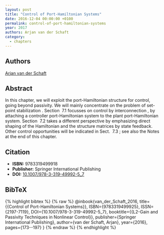 ```yaml
---
layout: post
title: "Control of Port-Hamiltonian Systems"
date: 2016-12-04 00:00:00 +0100
permalink: control-of-port-hamiltonian-systems
year: 2017
authors: Arjan van der Schaft
category:
  - chapters
---
```

 
## Authors
[Arjan van der Schaft](authors/arjan_van_der_schaft)
 
## Abstract
In this chapter, we will exploit the port-Hamiltonian structure for control, going beyond passivity. We will mainly concentrate on the problem of set-point stabilization . Section  7.1 focusses on control by interconnection , by attaching a controller port-Hamiltonian system to the plant port-Hamiltonian system. Section  7.2 takes a different perspective by emphasizing direct shaping of the Hamiltonian and the structure matrices by state feedback. Other control opportunities will be indicated in Sect.  7.3 ; see also the Notes at the end of this chapter.
 
## Citation
- **ISBN:** 9783319499918
- **Publisher:** Springer International Publishing
- **DOI:** [10.1007/978-3-319-49992-5_7](https://doi.org/10.1007/978-3-319-49992-5_7)
 
## BibTeX
{% highlight bibtex %}
{% raw %}
@inbook{van_der_Schaft_2016,
  title={{Control of Port-Hamiltonian Systems}},
  ISBN={9783319499925},
  ISSN={2197-7119},
  DOI={10.1007/978-3-319-49992-5_7},
  booktitle={{L2-Gain and Passivity Techniques in Nonlinear Control}},
  publisher={Springer International Publishing},
  author={van der Schaft, Arjan},
  year={2016},
  pages={173--197}
}
{% endraw %}
{% endhighlight %}
 
